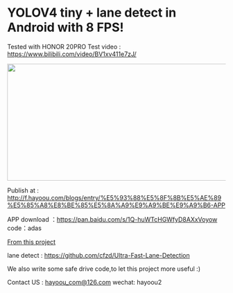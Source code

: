 # YOLOV4 tiny + lane detect in Android with 8 FPS!

Tested with HONOR 20PRO
Test video :
https://www.bilibili.com/video/BV1xv411e7zJ/

<img width="585" height="270" src="https://github.com/youkpan/Hayoou_salfe_driving_android/blob/master/screenshot.jpg"/>

Publish at :
http://f.hayoou.com/blogs/entry/%E5%93%88%E5%8F%8B%E5%AE%89%E5%85%A8%E8%BE%85%E5%8A%A9%E9%A9%BE%E9%A9%B6-APP

APP download ：https://pan.baidu.com/s/1Q-huWTcHGWfyD8AXxVoyow 
code：adas 

[From this project](https://github.com/cmdbug/YOLOv5_NCNN)

lane detect :
https://github.com/cfzd/Ultra-Fast-Lane-Detection

We also write some safe drive code,to let this project more useful :)

Contact US :
hayoou_com@126.com
wechat: hayoou2